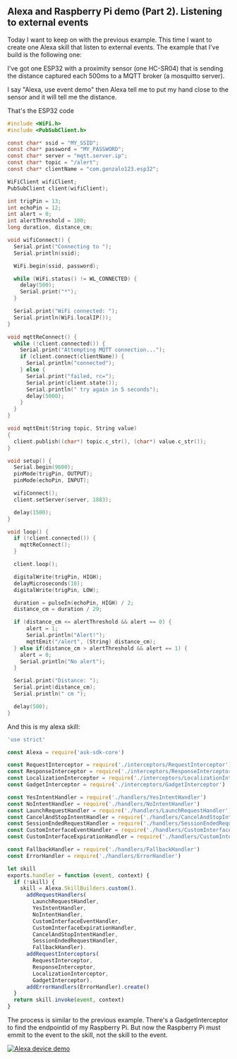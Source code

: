 ## Alexa and Raspberry Pi demo (Part 2). Listening to external events

Today I want to keep on with the previous example. This time I want to create one Alexa skill that listen to external events. The example that I've build is the following one: 

I've got one ESP32 with a proximity sensor (one HC-SR04) that is sending the distance captured each 500ms to a MQTT broker (a mosquitto server).

I say "Alexa, use event demo" then Alexa tell me to put my hand close to the sensor and it will tell me the distance.

That's the ESP32 code
```c
#include <WiFi.h>
#include <PubSubClient.h>

const char* ssid = "MY_SSID";
const char* password = "MY_PASSWORD";
const char* server = "mqtt.server.ip";
const char* topic = "/alert";
const char* clientName = "com.gonzalo123.esp32";

WiFiClient wifiClient;
PubSubClient client(wifiClient);

int trigPin = 13;
int echoPin = 12;
int alert = 0;
int alertThreshold = 100;
long duration, distance_cm;

void wifiConnect() {
  Serial.print("Connecting to ");
  Serial.println(ssid);

  WiFi.begin(ssid, password);

  while (WiFi.status() != WL_CONNECTED) {
    delay(500);
    Serial.print("*");
  }

  Serial.print("WiFi connected: ");
  Serial.println(WiFi.localIP());
}

void mqttReConnect() {
  while (!client.connected()) {
    Serial.print("Attempting MQTT connection...");
    if (client.connect(clientName)) {
      Serial.println("connected");
    } else {
      Serial.print("failed, rc=");
      Serial.print(client.state());
      Serial.println(" try again in 5 seconds");
      delay(5000);
    }
  }
}

void mqttEmit(String topic, String value)
{
  client.publish((char*) topic.c_str(), (char*) value.c_str());
}

void setup() {
  Serial.begin(9600);
  pinMode(trigPin, OUTPUT);
  pinMode(echoPin, INPUT);

  wifiConnect();
  client.setServer(server, 1883);

  delay(1500);
}

void loop() {
  if (!client.connected()) {
    mqttReConnect();
  }

  client.loop();

  digitalWrite(trigPin, HIGH);
  delayMicroseconds(10);
  digitalWrite(trigPin, LOW);

  duration = pulseIn(echoPin, HIGH) / 2;
  distance_cm = duration / 29;

  if (distance_cm <= alertThreshold && alert == 0) {
      alert = 1;
      Serial.println("Alert!");
      mqttEmit("/alert", (String) distance_cm);
  } else if(distance_cm > alertThreshold && alert == 1) {
    alert = 0;
    Serial.println("No alert");
  }

  Serial.print("Distance: ");
  Serial.print(distance_cm);
  Serial.println(" cm ");

  delay(500);
}
```

And this is my alexa skill:

```javascript
'use strict'

const Alexa = require('ask-sdk-core')

const RequestInterceptor = require('./interceptors/RequestInterceptor')
const ResponseInterceptor = require('./interceptors/ResponseInterceptor')
const LocalizationInterceptor = require('./interceptors/LocalizationInterceptor')
const GadgetInterceptor = require('./interceptors/GadgetInterceptor')

const YesIntentHandler = require('./handlers/YesIntentHandler')
const NoIntentHandler = require('./handlers/NoIntentHandler')
const LaunchRequestHandler = require('./handlers/LaunchRequestHandler')
const CancelAndStopIntentHandler = require('./handlers/CancelAndStopIntentHandler')
const SessionEndedRequestHandler = require('./handlers/SessionEndedRequestHandler')
const CustomInterfaceEventHandler = require('./handlers/CustomInterfaceEventHandler')
const CustomInterfaceExpirationHandler = require('./handlers/CustomInterfaceExpirationHandler')

const FallbackHandler = require('./handlers/FallbackHandler')
const ErrorHandler = require('./handlers/ErrorHandler')

let skill
exports.handler = function (event, context) {
  if (!skill) {
    skill = Alexa.SkillBuilders.custom().
      addRequestHandlers(
        LaunchRequestHandler,
        YesIntentHandler,
        NoIntentHandler,
        CustomInterfaceEventHandler,
        CustomInterfaceExpirationHandler,
        CancelAndStopIntentHandler,
        SessionEndedRequestHandler,
        FallbackHandler).
      addRequestInterceptors(
        RequestInterceptor,
        ResponseInterceptor,
        LocalizationInterceptor,
        GadgetInterceptor).
      addErrorHandlers(ErrorHandler).create()
  }
  return skill.invoke(event, context)
}
```
The process is similar to the previous example. There's a GadgetInterceptor to find the endpointId of my Raspberry Pi. But now the Raspberry Pi must emmit to the event to the skill, not the skill to the event. 



[![Alexa device demo](https://img.youtube.com/vi/5DPtZTILHR8/0.jpg)](https://www.youtube.com/watch?v=5DPtZTILHR8)

